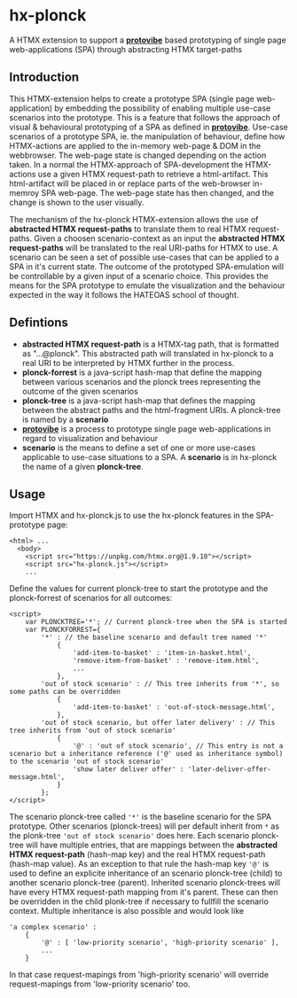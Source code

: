 # hx-plonck
A HTMX extension to support a __[protovibe](https://github.com/sascha-dibbern/protovibe)__ based prototyping of single page web-applications (SPA) through abstracting HTMX target-paths

## Introduction
This HTMX-extension helps to create a prototype SPA (single page web-application) by embedding the possibility of enabling multiple use-case scenarios into the prototype. This is a feature that follows the approach of visual & behavioural prototyping of a SPA as defined in __[protovibe](https://github.com/sascha-dibbern/protovibe)__.
Use-case scenarios of a prototype SPA, ie. the manipulation of behaviour, define how HTMX-actions are applied to the in-memory web-page & DOM in the webbrowser. The web-page state is changed depending on the action taken. In a normal the HTMX-approach of SPA-development the HTMX-actions use a given HTMX request-path to retrieve a html-artifact. This html-artifact will be placed in or replace parts of the web-browser in-memroy SPA web-page. The web-page state has then changed, and the change is shown to the user visually. 

The mechanism of the hx-plonck HTMX-extension allows the use of __abstracted HTMX request-paths__ to translate them to real HTMX request-paths. Given a choosen scenario-context as an input the __abstracted HTMX request-paths__ will be translated to the real URI-paths for HTMX to use. A scenario can be seen a set of possible use-cases that can be applied to a SPA in it's current state.
The outcome of the prototyped SPA-emulation will be controllable by a given input of a scenario choice. This provides the means for the SPA prototype to emulate the visualization and the behaviour expected in the way it follows the HATEOAS school of thought.

## Defintions
 * __abstracted HTMX request-path__ is a HTMX-tag path, that is formatted as "...@plonck". This abstracted path will translated in hx-plonck to a real URI to be interpreted by HTMX further in the process.
 * __plonck-forrest__ is a java-script hash-map that define the mapping between various scenarios and the plonck trees representing the outcome of the given scenarios
 * __plonck-tree__ is a java-script hash-map that defines the mapping between the abstract paths and the html-fragment URIs. A plonck-tree is named by a __scenario__
 * __[protovibe](https://github.com/sascha-dibbern/protovibe)__ is a process to prototype single page web-applications in regard to visualization and behaviour
 * __scenario__ is the means to define a set of one or more use-cases applicable to use-case situations to a SPA. A __scenario__ is in hx-plonck the name of a given __plonck-tree__.

## Usage

Import HTMX and hx-plonck.js to use the hx-plonck features in the SPA-prototype page:

    <html> ...
      <body>
	    <script src="https://unpkg.com/htmx.org@1.9.10"></script>
	    <script src="hx-plonck.js"></script>
        ...

Define the values for current plonck-tree to start the prototype and the plonck-forrest of scenarios for all outcomes:

    <script>
        var PLONCKTREE='*'; // Current plonck-tree when the SPA is started
        var PLONCKFORREST={
	        '*' : // the baseline scenario and default tree named '*'
	            {
		            'add-item-to-basket' : 'item-in-basket.html',
		            'remove-item-from-basket' : 'remove-item.html',
                    ...
	            },
	        'out of stock scenario' : // This tree inherits from '*', so some paths can be overridden
	            {
		            'add-item-to-basket' : 'out-of-stock-message.html',
	            },
	        'out of stock scenario, but offer later delivery' : // This tree inherits from 'out of stock scenario'
	            {
                    '@' : 'out of stock scenario', // This entry is not a scenario but a inheritance reference ('@' used as inheritance symbol) to the scenario 'out of stock scenario'
		            'show later deliver offer' : 'later-deliver-offer-message.html',
	            }
            };
    </script>

The scenario plonck-tree called `'*'` is the baseline scenario for the SPA prototype. Other scenarios (plonck-trees) will per default inherit from `*` as the plonk-tree `'out of stock scenario'` does here. 
Each scenario plonck-tree will have multiple entries, that are mappings between the __abstracted HTMX request-path__ (hash-map key) and the real HTMX request-path (hash-map value). As an exception to that rule the hash-map key `'@'` is used to define an explicite inheritance of an scenario plonck-tree (child) to another scenario plonck-tree (parent).
Inherited scenario plonck-trees will have every HTMX request-path mapping from it's parent. These can then be overridden in the child plonk-tree if necessary to fullfill the scenario context.
Multiple inheritance is also possible and would look like

    'a complex scenario' : 
        {
            '@' : [ 'low-priority scenario', 'high-priority scenario' ],
            ...
        }

In that case request-mapings from 'high-priority scenario' will override request-mapings from 'low-priority scenario' too.
